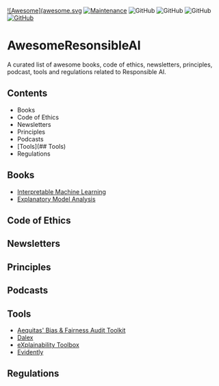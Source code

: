 [![Awesome](awesome.svg](https://github.com/AthenaCore/AwesomeResponsibleAI)
[![Maintenance](https://img.shields.io/badge/Maintained%3F-YES-green.svg)](https://github.com/AthenaCore/AwesomeResponsibleAI/graphs/commit-activity)
![GitHub](https://img.shields.io/badge/Release-PROD-yellow.svg)
![GitHub](https://img.shields.io/badge/Languages-MULTI-blue.svg)
![GitHub](https://img.shields.io/badge/License-MIT-lightgrey.svg)
[![GitHub](https://img.shields.io/twitter/follow/athenacoreai.svg?label=Follow)](https://twitter.com/athenacoreai)

# AwesomeResonsibleAI
A curated list of awesome books, code of ethics, newsletters, principles, podcast, tools and regulations related to Responsible AI.

## Contents

- Books
- Code of Ethics
- Newsletters
- Principles
- Podcasts
- [Tools](## Tools)
- Regulations

## Books

- [Interpretable Machine Learning](https://christophm.github.io/interpretable-ml-book/)
- [Explanatory Model Analysis](https://ema.drwhy.ai)

## Code of Ethics
## Newsletters
## Principles
## Podcasts
## Tools

- [Aequitas' Bias & Fairness Audit Toolkit](http://aequitas.dssg.io/)
- [Dalex](https://dalex.drwhy.ai)
- [eXplainability Toolbox](https://ethical.institute/xai.html) 
- [Evidently](https://github.com/evidentlyai/evidently)

## Regulations
